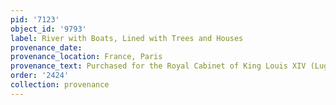 ```yaml
---
pid: '7123'
object_id: '9793'
label: River with Boats, Lined with Trees and Houses
provenance_date:
provenance_location: France, Paris
provenance_text: Purchased for the Royal Cabinet of King Louis XIV (Lugt 2961)
order: '2424'
collection: provenance
---
```

